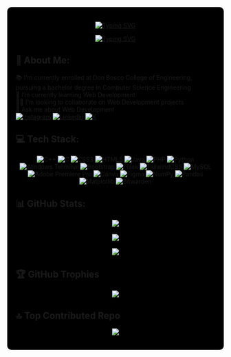 <div style="background-color: black; padding: 20px; border-radius: 10px;">

<div align="center">

[![Typing SVG](https://readme-typing-svg.herokuapp.com?font=Poppins&weight=500&size=35&duration=1&pause=1000&color=FFDA00&center=true&vCenter=true&repeat=false&random=false&width=450&height=40&lines=Gavin+Romaldo+Da+Costa)](https://git.io/typing-svg)

</div>

<div align="center">

[![Typing SVG](https://readme-typing-svg.herokuapp.com?font=Poppins&size=27&duration=3000&pause=20&color=FFDA00&center=true&vCenter=true&random=false&width=450&lines=Web+Developer;Programmer;Software+Engineer)](https://git.io/typing-svg)

</div>

## 💫 About Me:

📚 I'm currently enrolled at Don Bosco College of Engineering, pursuing a bachelor degree in Computer Science Engineering<br>🌱 I’m currently learning Web Development<br>👨‍💻 I’m looking to collaborate on Web Development projects<br>💬 Ask me about Web Development<br>
[![Instagram](https://img.shields.io/badge/Instagram-%23E4405F.svg?logo=Instagram&logoColor=white)](https://instagram.com/gavin_da_costa) [![LinkedIn](https://img.shields.io/badge/LinkedIn-%230077B5.svg?logo=linkedin&logoColor=white)](https://linkedin.com/in/gavin-da-costa) [![X](https://img.shields.io/badge/X-black.svg?logo=X&logoColor=white)](https://x.com/dacostagavin)

## 💻 Tech Stack:

<div align="center">

![C++](https://img.shields.io/badge/c++-%2300599C.svg?style=for-the-badge&logo=c%2B%2B&logoColor=white)
![C](https://img.shields.io/badge/c-%2300599C.svg?style=for-the-badge&logo=c&logoColor=white)
![CSS3](https://img.shields.io/badge/css3-%231572B6.svg?style=for-the-badge&logo=css3&logoColor=white)
![HTML5](https://img.shields.io/badge/html5-%23E34F26.svg?style=for-the-badge&logo=html5&logoColor=white)
![Java](https://img.shields.io/badge/java-%23ED8B00.svg?style=for-the-badge&logo=openjdk&logoColor=white)
![PHP](https://img.shields.io/badge/php-%23777BB4.svg?style=for-the-badge&logo=php&logoColor=white)
![Python](https://img.shields.io/badge/python-3670A0?style=for-the-badge&logo=python&logoColor=ffdd54)
![Windows Terminal](https://img.shields.io/badge/Windows%20Terminal-%234D4D4D.svg?style=for-the-badge&logo=windows-terminal&logoColor=white)
![Bootstrap](https://img.shields.io/badge/bootstrap-%238511FA.svg?style=for-the-badge&logo=bootstrap&logoColor=white)
![Flask](https://img.shields.io/badge/flask-%23000.svg?style=for-the-badge&logo=flask&logoColor=white)
![TailwindCSS](https://img.shields.io/badge/tailwindcss-%2338B2AC.svg?style=for-the-badge&logo=tailwind-css&logoColor=white)
![MySQL](https://img.shields.io/badge/mysql-%2300000f.svg?style=for-the-badge&logo=mysql&logoColor=white)
![Adobe Premiere Pro](https://img.shields.io/badge/Adobe%20Premiere%20Pro-9999FF.svg?style=for-the-badge&logo=Adobe%20Premiere%20Pro&logoColor=white)
![Canva](https://img.shields.io/badge/Canva-%2300C4CC.svg?style=for-the-badge&logo=Canva&logoColor=white)
![Figma](https://img.shields.io/badge/figma-%23F24E1E.svg?style=for-the-badge&logo=figma&logoColor=white)
![NumPy](https://img.shields.io/badge/numpy-%23013243.svg?style=for-the-badge&logo=numpy&logoColor=white)
![Pandas](https://img.shields.io/badge/pandas-%23150458.svg?style=for-the-badge&logo=pandas&logoColor=white)
![Matplotlib](https://img.shields.io/badge/Matplotlib-%23ffffff.svg?style=for-the-badge&logo=Matplotlib&logoColor=black)
![Bitwarden](https://img.shields.io/badge/bitwarden-%23175DDC.svg?style=for-the-badge&logo=bitwarden&logoColor=white)

</div>

## 📊 GitHub Stats:

<div align="center">

![](https://github-readme-stats.vercel.app/api?username=gavin9307&theme=dark&hide_border=false&include_all_commits=true&count_private=false)<br><br>
![](https://github-readme-streak-stats.herokuapp.com/?user=gavin9307&theme=dark&hide_border=false)<br><br>
![](https://github-readme-stats.vercel.app/api/top-langs/?username=gavin9307&theme=dark&hide_border=false&include_all_commits=true&count_private=false&layout=compact)

</div>


## 🏆 GitHub Trophies

<div align="center"">

![](https://github-profile-trophy.vercel.app/?username=gavin9307&theme=onedark&no-frame=false&no-bg=true&margin-w=16)

</div>

## 🔝 Top Contributed Repo

<div align="center"">

![](https://github-contributor-stats.vercel.app/api?username=gavin9307&limit=5&theme=dark&combine_all_yearly_contributions=true)

</div>
</div>

